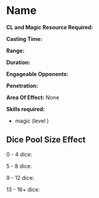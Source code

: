 # Name

**CL and Magic Resource Required:**

**Casting Time:**

**Range:**

**Duration:**

**Engageable Opponents:**

**Penetration:**

**Area Of Effect:** None

**Skills required:**

- magic (level )

## Dice Pool Size Effect

0 -  4 dice:

5 -  8 dice:

9 - 12 dice:

13 - 16+ dice:

